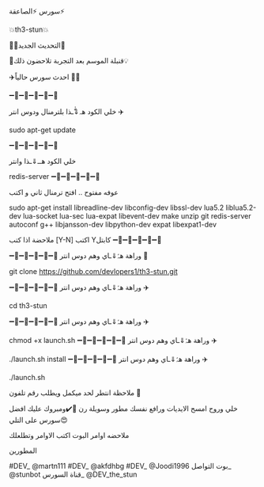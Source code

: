 سورس ⚡️الصاعقة⚡️

💥th3-stun💥

🌟🚀التحديث الجديد🌟

📡قنبلة الموسم  بعد التجربة تلاحضون ذلك💡

✈️احدث سورس حالياً 🚀🚀

➖🔹➖🔹➖🔹➖🔹➖🔹

خلي الكود هہ⇓ّٰـذا بلترمنال ودوس انتر ✈️

sudo apt-get update

➖🔹➖🔹➖🔹➖🔹➖🔹

خلي الكود هــ⇓ـذا وانتر

redis-server
➖🔹➖🔹➖🔹➖🔹➖🔹


عوفه مفتوح .. افتح ترمنال ثاني و اكتب 

sudo apt-get install libreadline-dev libconfig-dev libssl-dev lua5.2 liblua5.2-dev lua-socket lua-sec lua-expat libevent-dev make unzip git redis-server autoconf g++ libjansson-dev libpython-dev expat libexpat1-dev

ملاحضة اذا كتب [Y-N] اكتب Yكابتل
➖🔹➖🔹➖🔹➖🔹➖🔹


➖🔹➖🔹➖🔹➖🔹➖🔹
وراهة هہّٰ⇓ـاي وهم دوس انتر 🚀

git clone https://github.com/devlopers1/th3-stun.git

➖🔹➖🔹➖🔹➖🔹➖🔹
وراهة هہّٰ⇓ـاي وهم دوس انتر ✈️

cd th3-stun

➖🔹➖🔹➖🔹➖🔹➖🔹
وراهة هہّٰ⇓ـاي وهم دوس انتر ✈️

chmod +x launch.sh
➖🔹➖🔹➖🔹➖🔹➖🔹
وراهة هہّٰ⇓ـاي وهم دوس انتر ✈️

./launch.sh install
➖🔹➖🔹➖🔹➖🔹➖🔹
وراهة هہّٰ⇓ـاي وهم دوس انتر ✈️

./launch.sh

ملاحظة انتطر لحد ميكمل ويطلب رقم تلفون 📱

خلي وروح امسح الايديات  ورافع نفسك مطور وسويلة رن  🔴✔️ومبروك عليك افضل سورس على التلي😍

ملاحضه اوامر البوت اكتب الاوامر وتطلعلك

المطورين 

#DEV_ @martn111
#DEV_ @akfdhbg
#DEV_ @Joodi1996
بوت التواصل_ @stunbot
قناة السورس_ @DEV_the_stun

